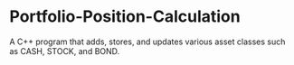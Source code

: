 # Portfolio-Position-Calculation
A C++ program that adds, stores, and updates various asset classes such as CASH, STOCK, and BOND.
